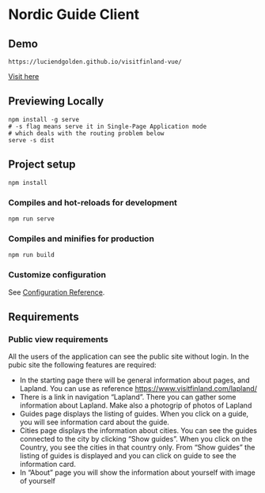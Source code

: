 # Nordic Guide Client

## Demo 

`https://luciendgolden.github.io/visitfinland-vue/`

[Visit here](https://luciendgolden.github.io/visitfinland-vue/)

## Previewing Locally

```
npm install -g serve
# -s flag means serve it in Single-Page Application mode
# which deals with the routing problem below
serve -s dist
```

## Project setup

```
npm install
```

### Compiles and hot-reloads for development

```
npm run serve
```

### Compiles and minifies for production

```
npm run build
```

### Customize configuration

See [Configuration Reference](https://cli.vuejs.org/config/).

## Requirements

### Public view requirements

All the users of the application can see the public site without login. In the pubic site
the following features are required:

* In the starting page there will be general information about pages, and
Lapland. You can use as reference https://www.visitfinland.com/lapland/
* There is a link in navigation “Lapland”. There you can gather some information
about Lapland. Make also a photogrip of photos of Lapland
* Guides page displays the listing of guides. When you click on a guide, you will
see information card about the guide.
* Cities page displays the information about cities. You can see the guides
connected to the city by clicking “Show guides”. When you click on the
Country, you see the cities in that country only. From “Show guides” the
listing of guides is displayed and you can click on guide to see the information
card.
* In “About” page you will show the information about yourself with image of
yourself